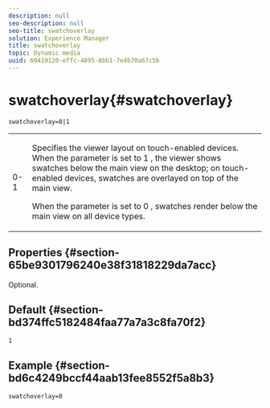 ```yaml
---
description: null
seo-description: null
seo-title: swatchoverlay
solution: Experience Manager
title: swatchoverlay
topic: Dynamic media
uuid: 60419120-effc-4895-8bb1-7e4b70a67c5b
---
```


# swatchoverlay{#swatchoverlay}

 `swatchoverlay=0|1`

<table id="table_9B98C97485DD4DEB8A6ECBCE8DF6B886"> 
 <tbody> 
  <tr> 
   <td colname="col1"> <p> <span class="codeph"> 0-1 </span> </p> </td> 
   <td colname="col2"> <p>Specifies the viewer layout on touch-enabled devices. When the parameter is set to <span class="codeph"> 1 </span>, the viewer shows swatches below the main view on the desktop; on touch-enabled devices, swatches are overlayed on top of the main view. </p> <p>When the parameter is set to <span class="codeph"> 0 </span>, swatches render below the main view on all device types. </p> </td> 
  </tr> 
 </tbody> 
</table>

## Properties {#section-65be9301796240e38f31818229da7acc}

Optional.

## Default {#section-bd374ffc5182484faa77a7a3c8fa70f2}

`1`

## Example {#section-bd6c4249bccf44aab13fee8552f5a8b3}

`swatchoverlay=0` 
